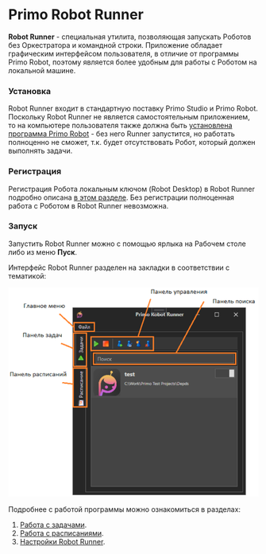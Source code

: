 # Primo Robot Runner

**Robot Runner** - специальная утилита, позволяющая запускать Роботов без Оркестратора и командной строки. Приложение обладает графическим интерфейсом пользователя, в отличие от программы Primo Robot, поэтому является более удобным для работы с Роботом на локальной машине.

### Установка

Robot Runner входит в стандартную поставку Primo Studio и Primo Robot. Поскольку Robot Runner не является самостоятельным приложением, то на компьютере пользователя также должна быть [установлена программа Primo Robot](https://docs.primo-rpa.ru/primo-rpa/primo-robot/installation) - без него Runner запустится, но работать полноценно не сможет, т.к. будет отсутствовать Робот, который должен выполнять задачи.

### Регистрация

Регистрация Робота локальным ключом (Robot Desktop) в Robot Runner подробно описана [в этом разделе](https://docs.primo-rpa.ru/primo-rpa/primo-robot/robot-runner/registration-desktop). Без регистрации полноценная работа с Роботом в Robot Runner невозможна.


### Запуск 

Запустить Robot Runner можно с помощью ярлыка на Рабочем столе либо из меню **Пуск**.

Интерфейс Robot Runner разделен на закладки в соответствии с тематикой:

![](<../../.gitbook/assets/Интерфейс Runner.png>)

Подробнее с работой программы можно ознакомиться в разделах:

1. [Работа с задачами](https://docs.primo-rpa.ru/primo-rpa/primo-robot/robot-runner/modules/tasks).
2. [Работа с расписаниями](https://docs.primo-rpa.ru/primo-rpa/primo-robot/robot-runner/modules/schedules).
3. [Настройки Robot Runner](https://docs.primo-rpa.ru/primo-rpa/primo-robot/robot-runner/modules/settings).
